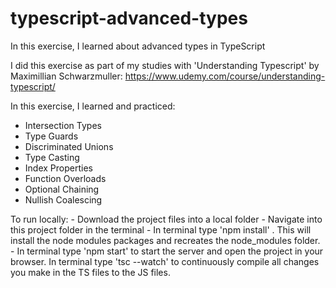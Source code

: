 # typescript-advanced-types
In this exercise, I learned about advanced types in TypeScript

I did this exercise as part of my studies with 'Understanding Typescript' by Maximillian Schwarzmuller:
https://www.udemy.com/course/understanding-typescript/

In this exercise, I learned and practiced: 
- Intersection Types
- Type Guards
- Discriminated Unions
- Type Casting
- Index Properties
- Function Overloads
- Optional Chaining
- Nullish Coalescing

To run locally: 
	-  Download the project files into a local folder 
	-  Navigate into this project folder in the terminal 
	- In terminal type 'npm install' . This will install the node modules packages and recreates the node_modules folder. 
	-  In terminal type 'npm start' to start the server and open the project in your browser.
In terminal type 'tsc --watch' to continuously compile all changes you make in the TS files to the JS files.
